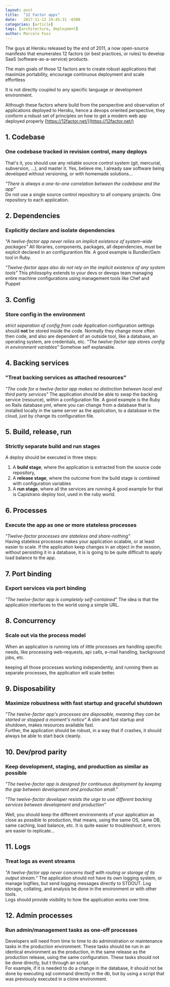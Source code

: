 ```yaml
---
layout: post
title:  "12 Factor apps"
date:   2017-11-12 19:45:31 -0300
categories: [article]
tags: [architecture, deployment]
author: Marcelo Foss
---
```

The guys at Heroku released by the end of 2011, a now open-source manifesto that enumerates 12 factors (or best practices, or rules) to develop SaaS (software-as-a-service) products.

The main goals of those 12 factors are to create robust applications that maximize portability, encourage continuous deployment and scale effortless

It is not directly coupled to any specific language or development environment.

Although these factors where build from the perspective and observation of applications deployed to Heroku, hence a devops oriented perspective, they conform a robust set of principles on how to get a modern web app deployed properly
[https://12factor.net/](https://12factor.net/)

## 1. Codebase
### One codebase tracked in revision control, many deploys
That's it, you should use any reliable source control system (git, mercurial, subversion, ...), and master it. Yes, believe me, I already saw software being developed without versioning, or with homemade solutions...

*"There is always a one-to-one correlation between the codebase and the app"*  
Do not use a single source control repository to all company projects. One repository to each application.

## 2. Dependencies
###  Explicitly declare and isolate dependencies
*"A twelve-factor app never relies on implicit existence of system-wide packages"*
All libraries, components, packages, all dependencies, must be explicit declared in an configurantion file. A good example is Bundler/Gem tool in Ruby.

*"Twelve-factor apps also do not rely on the implicit existence of any system tools"*
This philosophy extends to your devs or devops team managing entire machine configurations using management tools like Chef and Puppet

## 3. Config
### Store config in the environment
*strict separation of config from code*
Application configuration settings should **not** be stored inside the code. Normally they change more often then code, and also are dependent of an outside tool, like a database, an operating system, are credentials, etc.
*"The twelve-factor app stores config in environment variables"*
Somehow self explanable.

## 4. Backing services
### "Treat backing services as attached resources"
*"The code for a twelve-factor app makes no distinction between local and third party services"*
The application should be able to swap the backing service (resource), within a configuration file.
A good example is the Ruby on Rails database.yml, where you can change from a database that is installed locally in the same server as the application, to a database in the cloud, just by change its configuration file.

## 5. Build, release, run
### Strictly separate build and run stages
A deploy should be executed in three steps:
1. A **build stage**, where the application is extracted from the source code repository,
2. A **release stage**, where the outcome from the build stage is combined with configuration variables
3. A **run stage**, where all the services are running
A good example for that is Capistrano deploy tool, used in the ruby world.

## 6. Processes
### Execute the app as one or more stateless processes
*"Twelve-factor processes are stateless and share-nothing"*  
Having stateless processes makes your application scalable, or at least easier to scale. If the application keep changes in an object in the session, without persisting it in a database, it is is going to be quite difficult to apply load balance to the app.

## 7. Port binding
### Export services via port binding
*"The twelve-factor app is completely self-contained"*
The idea is that the application interfaces to the world using a simple URL.

## 8. Concurrency
### Scale out via the process model
When an application is running lots of little processes are handling specific needs, like processing web-requests, api calls, e-mail handling, background jobs, etc.  

keeping all those processes working independently, and running them as separate processes, the application will scale better.

## 9. Disposability
### Maximize robustness with fast startup and graceful shutdown
*"The twelve-factor app's processes are disposable, meaning they can be started or stopped a moment's notice"*
A slim and fast startup and shutdown, makes resources available fast.  
Further, the application should be robust, in a way that if crashes, it should always be able to start back cleanly.

## 10. Dev/prod parity
### Keep development, staging, and production as similar as possible
*"The twelve-factor app is designed for continuous deployment by keeping the gap between development and production small."*  

*"The twelve-factor developer resists the urge to use different backing services between development and production"*

Well, you should keep the different environments of your application as close as possible to production, that means, using the same OS, same DB, same caching, load balance, etc. It is quite easier to troubleshoot it, errors are easier to replicate...

## 11. Logs
### Treat logs as event streams
*"A twelve-factor app never concerns itself with routing or storage of its output stream."*
The application should not have its own logging system, or manage logfiles, but send logging messages directly to STDOUT.
Log storage, collating, and analysis be done in the environment or with other tools.  
Logs should provide visibility to how the application works over time.  

## 12. Admin processes
### Run admin/management tasks as one-off processes
Developers will need from time to time to do administration or maintenance tasks in the production environment.
These tasks should be run in an identical environment as the production, in the same release as the production release, using the same configuration. These tasks should not be done directly, but t through an script.  
For example, if it is needed to do a change in the database, it should not be done by executing sql command directly in the db, but by using a script that was previously executed in a clone environment.
